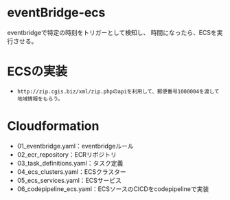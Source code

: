 # eventBridge-ecs
eventbridgeで特定の時刻をトリガーとして検知し、
時間になったら、ECSを実行させる。

# ECSの実装
- `http://zip.cgis.biz/xml/zip.phpのapiを利用して、郵便番号1000004を渡して地域情報をもらう。`

# Cloudformation
- 01_eventbridge.yaml：eventbridgeルール
- 02_ecr_repository：ECRリポジトリ
- 03_task_definitions.yaml：タスク定義
- 04_ecs_clusters.yaml：ECSクラスター
- 05_ecs_services.yaml：ECSサービス
- 06_codepipeline_ecs.yaml：ECSソースのCICDをcodepipelineで実装
